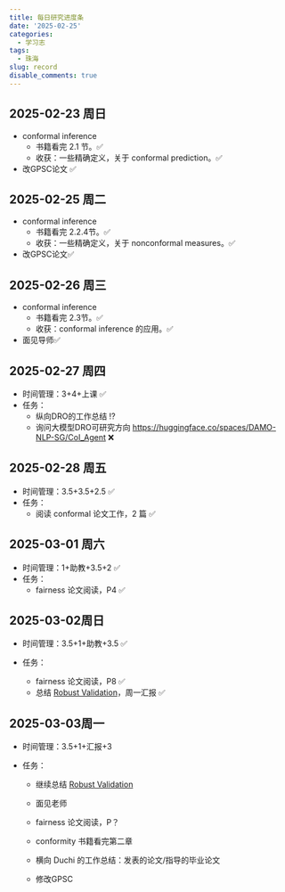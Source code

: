 ```yaml
---
title: 每日研究进度条
date: '2025-02-25'
categories:
  - 学习志
tags:
  - 珠海
slug: record
disable_comments: true
---
```


## 2025-02-23 周日
- conformal inference 
  - 书籍看完 2.1 节。✅
  - 收获：一些精确定义，关于 conformal prediction。✅
- 改GPSC论文 ✅

## 2025-02-25 周二

- conformal inference 
  - 书籍看完 2.2.4节。✅
  - 收获：一些精确定义，关于 nonconformal measures。✅
- 改GPSC论文✅

## 2025-02-26 周三

- conformal inference 
  - 书籍看完 2.3节。✅
  - 收获：conformal inference 的应用。✅
- 面见导师✅

## 2025-02-27 周四

- 时间管理：3+4+上课  ✅
- 任务：
  - 纵向DRO的工作总结 ⁉️
  - 询问大模型DRO可研究方向 https://huggingface.co/spaces/DAMO-NLP-SG/CoI_Agent ❌

## 2025-02-28 周五

- 时间管理：3.5+3.5+2.5 ✅
- 任务：
  - 阅读 conformal 论文工作，2 篇 ✅

## 2025-03-01 周六

- 时间管理：1+助教+3.5+2  ✅
- 任务：
  - fairness 论文阅读，P4 ✅

## 2025-03-02周日

- 时间管理：3.5+1+助教+3.5 ✅ 

- 任务：

  - fairness 论文阅读，P8 ✅
  - 总结 [Robust Validation](https://arxiv.org/abs/2008.04267)，周一汇报 ✅

## 2025-03-03周一

- 时间管理：3.5+1+汇报+3

- 任务：

  - 继续总结 [Robust Validation](https://arxiv.org/abs/2008.04267) 

  - 面见老师 
  - fairness 论文阅读，P？
  - conformity 书籍看完第二章 
  
  - 横向 Duchi 的工作总结：发表的论文/指导的毕业论文 
  - 修改GPSC 